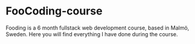 # FooCoding-course
Fooding is a 6 month fullstack web development course, based in Malmö, Sweden. Here you will find everything I have done during the course. 

